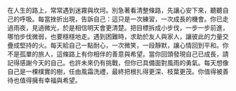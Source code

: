 在人生的路上，常常遇到迷霧與坎坷。別急著看清整條路，先讓心安下來，聽聽自己的呼吸。每當挫折出現，告訴自己：這只是一次練習，一次成長的機會。你已走過雨夜，見過微光，於是相信明天會更清楚。把目標拆成小步伐，一步一步前進，哪怕步伐微弱，也要穩穩地走。遇到困難時，求助於友人與家人，讓彼此的力量交疊成堅持的火。每天給自己一點耐心，一次微笑，一段靜默，讓心情回到平和。你不是孤單的旅人，這條路上有你相伴的善意與希望。當你回頭發現自己已成長，請記得感謝今天的自己。也許未來仍有挑戰，但你已具備面對風雨的勇氣。每天想像自己是一棵樸實的樹，任由風霜洗禮，最終把根扎得更深、枝葉更茂。你值得被善待也值得擁有幸福與希望。